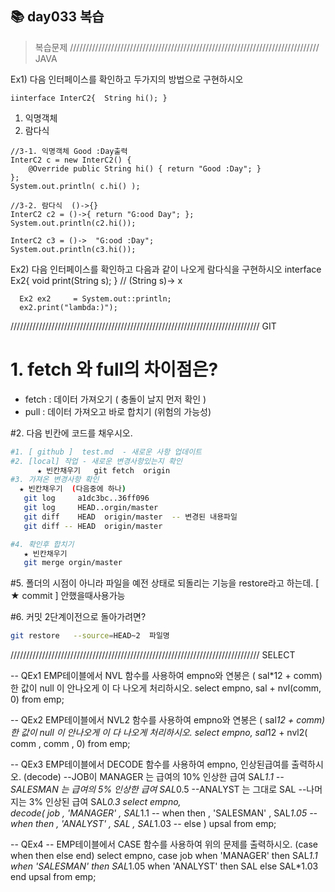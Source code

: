 ## 📚 day033 복습 
   

> 복습문제 
/////////////////////////////////////////////////////////////////////////////// JAVA

Ex1)  다음 인터페이스를 확인하고 두가지의 방법으로 구현하시오
```
iinterface InterC2{  String hi(); }
```
1) 익명객체
2) 람다식

```answer
//3-1. 익명객체 Good :Day출력
InterC2 c = new InterC2() {
	@Override public String hi() { return "Good :Day"; } 
};  
System.out.println( c.hi() );

//3-2. 람다식  ()->{}
InterC2 c2 = ()->{ return "G:ood Day"; };
System.out.println(c2.hi());

InterC2 c3 = ()->  "G:ood :Day";  
System.out.println(c3.hi());
```


Ex2)  다음 인터페이스를 확인하고 다음과 같이 나오게 람다식을 구현하시오
interface  Ex2{  void print(String s);     }  // (String s)-> x

```answer
  Ex2 ex2     = System.out::println;  
  ex2.print("lambda:)");
```

/////////////////////////////////////////////////////////////////////////////// GIT

# 1. fetch  와  full의 차이점은?   
- fetch : 데이터 가져오기 ( 충돌이 날지 먼저 확인 ) 
- pull  : 데이터 가져오고 바로 합치기 (위험의 가능성)

#2. 다음 빈칸에 코드를 채우시오.
```bash
#1. [ github ]  test.md  - 새로운 사항 업데이트
#2. [local] 작업 - 새로운 변경사항있는지 확인
      ★ 빈칸채우기   git fetch  origin
#3. 가져온 변경사항 확인
  ★ 빈칸채우기  (다음중에 하나)
   git log     a1dc3bc..36ff096
   git log     HEAD..orgin/master
   git diff    HEAD  origin/master  -- 변경된 내용파일
   git diff -- HEAD  origin/master 

#4. 확인후 합치기 
   ★ 빈칸채우기 	
   git merge orgin/master   
```

#5.  폴더의 시점이 아니라  파일을 예전 상태로 되돌리는 기능을  restore라고 하는데.   [  ★  commit  ] 안했을때사용가능

#6. 커밋 2단계이전으로 돌아가려면? 
``` bash
git restore   --source=HEAD~2  파일명   
```
/////////////////////////////////////////////////////////////////////////////// SELECT


-- QEx1  EMP테이블에서 NVL 함수를 사용하여 empno와  연봉은 ( sal*12 + comm) 한 값이 null 이 안나오게 이 다 나오게 처리하시오.
select empno,   sal + nvl(comm, 0)
from   emp;

-- QEx2  EMP테이블에서 NVL2 함수를 사용하여 empno와  연봉은 ( sal*12 + comm) 한 값이 null 이 안나오게 이 다 나오게 처리하시오.
select empno,  sal*12 + nvl2( comm , comm , 0)
from   emp;

-- QEx3  EMP테이블에서 DECODE 함수를 사용하여  empno, 인상된급여를   출력하시오.  (decode)
--JOB이 MANAGER 는 급여의 10% 인상한 급여       SAL*1.1
--SALESMAN 는 급여의 5% 인상한 급여             SAL*0.5
--ANALYST 는 그대로                            SAL 
--나머지는 3% 인상된 급여         SAL*0.3
select  empno,  
        decode(  job 
            , 'MANAGER'  ,  SAL*1.1    -- when   then
            , 'SALESMAN' ,  SAL*1.05   -- when   then
            , 'ANALYST'  ,  SAL
            , SAL*1.03  -- else
        ) upsal
from    emp;

-- QEx4
-- EMP테이블에서 CASE 함수를 사용하여 위의 문제를 출력하시오.  (case when  then   else  end)
select  empno, 
        case  job
            when  'MANAGER'   then SAL*1.1 
            when  'SALESMAN'  then SAL*1.05 
            when  'ANALYST'   then SAL
            else  SAL*1.03  
        end   upsal
from    emp;

